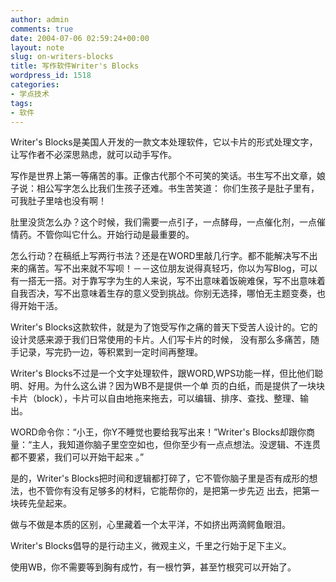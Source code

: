 ```yaml
---
author: admin
comments: true
date: 2004-07-06 02:59:24+00:00
layout: note
slug: on-writers-blocks
title: 写作软件Writer's Blocks
wordpress_id: 1518
categories:
- 学点技术
tags:
- 软件
---
```


Writer's Blocks是美国人开发的一款文本处理软件，它以卡片的形式处理文字，让写作者不必深思熟虑，就可以动手写作。

写作是世界上第一等痛苦的事。正像古代那个不可笑的笑话。书生写不出文章，娘子说：相公写字怎么比我们生孩子还难。书生苦笑道： 你们生孩子是肚子里有，可我肚子里啥也没有啊！


肚里没货怎么办？这个时候，我们需要一点引子，一点酵母，一点催化剂，一点催情药。不管你叫它什么。开始行动是最重要的。

怎么行动？在稿纸上写两行书法？还是在WORD里敲几行字。都不能解决写不出来的痛苦。写不出来就不写呗！－－这位朋友说得真轻巧，你以为写Blog，可以有一搭无一搭。对于靠写字为生的人来说，写不出意味着饭碗难保，写不出意味着自我否决，写不出意味着生存的意义受到挑战。你别无选择，哪怕无主题变奏，也得开始干活。

Writer's Blocks这款软件，就是为了饱受写作之痛的普天下受苦人设计的。它的设计灵感来源于我们日常使用的卡片。人们写卡片的时候， 没有那么多痛苦，随手记录，写完扔一边，等积累到一定时间再整理。

Writer's Blocks不过是一个文字处理软件，跟WORD,WPS功能一样，但比他们聪明、好用。为什么这么讲？因为WB不是提供一个单 页的白纸，而是提供了一块块卡片（block），卡片可以自由地拖来拖去，可以编辑、排序、查找、整理、输出。

WORD命令你：“小王，你Y不睡觉也要给我写出来！”Writer's Blocks却跟你商量：“主人，我知道你脑子里空空如也，但你至少有一点点想法。没逻辑、不连贯都不要紧，我们可以开始干起来 。”

是的，Writer's Blocks把时间和逻辑都打碎了，它不管你脑子里是否有成形的想法，也不管你有没有足够多的材料，它能帮你的，是把第一步先迈 出去，把第一块砖先垒起来。

做与不做是本质的区别，心里藏着一个太平洋，不如挤出两滴鳄鱼眼泪。

Writer's Blocks倡导的是行动主义，微观主义，千里之行始于足下主义。

使用WB，你不需要等到胸有成竹，有一根竹笋，甚至竹根究可以开始了。
